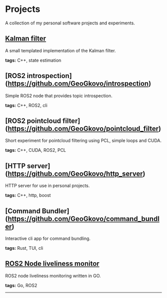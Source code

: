 # Projects

A collection of my personal software projects and experiments.

## [Kalman filter](https://github.com/GeoGkovo/KalmanFilter)
A small templated implementation of the Kalman filter.

**tags:** C++, state estimation

## [ROS2 introspection] (https://github.com/GeoGkovo/introspection)
Simple ROS2 node that provides topic introspection.

**tags:** C++, ROS2, cli

## [ROS2 pointcloud filter] (https://github.com/GeoGkovo/pointcloud_filter)
Short experiment for pointcloud filtering using PCL, simple loops and CUDA.

**tags:** C++, CUDA, ROS2, PCL

## [HTTP server] (https://github.com/GeoGkovo/http_server)
HTTP server for use in personal projects.

**tags:** C++, http, boost

## [Command Bundler] (https://github.com/GeoGkovo/command_bundler)
Interactive cli app for command bundling.

**tags:** Rust, TUI, cli 

## [ROS2 Node liveliness monitor](https://github.com/GeoGkovo/liveliness_monitor)
ROS2 node liveliness monitoring written in GO.

**tags:** Go, ROS2


---

